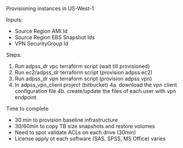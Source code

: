 Provisioning instances in US-West-1 


Inputs:
* Source Region AMI Id
* Source Region EBS Snapshot Ids
* VPN SecurityGroup Id

Steps:
1. Run adpss_dr vpc terraform script (wait till provisioned)
2. Run ec2/adpss_dr terraform script (provision adpss ec2)
3. Run adpss_dr vpn terraform script (provision adpss vpn)
4. In adpss_vpn_client project (bitbucket)
4a. download the vpn client configuration file
4b. create/update the files of each user with vpn endpoint

Time to complete 
- 30 min to provision baseline infrastructure
- 30/60min to copy TB size snapshots and restore volumes
- Need to spot validate ACLs on each drive (30min)
- License apply ot each software (SAS, SPSS, MS Office) varies


